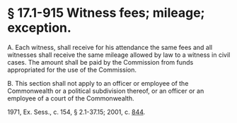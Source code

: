 # § 17.1-915 Witness fees; mileage; exception.

<p>A. Each witness, shall receive for his attendance the same fees and all witnesses shall receive the same mileage allowed by law to a witness in civil cases. The amount shall be paid by the Commission from funds appropriated for the use of the Commission.</p><p>B. This section shall not apply to an officer or employee of the Commonwealth or a political subdivision thereof, or an officer or an employee of a court of the Commonwealth.</p><p>1971, Ex. Sess., c. 154, § 2.1-37.15; 2001, c. <a href='http://lis.virginia.gov/cgi-bin/legp604.exe?011+ful+CHAP0844'>844</a>.</p>